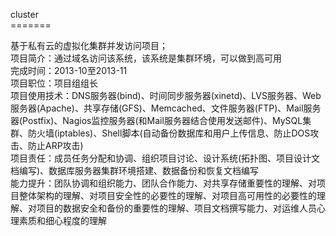 cluster<br/>
=======<br/>

基于私有云的虚拟化集群并发访问项目；<br/>
项目简介：通过域名访问该系统，该系统是集群环境，可以做到高可用<br/>
完成时间：2013-10至2013-11 <br/>
项目职位：项目组组长<br/>
项目使用技术：DNS服务器(bind)、时间同步服务器(xinetd)、LVS服务器、Web服务器(Apache)、共享存储(GFS)、Memcached、文件服务器(FTP)、Mail服务器(Postfix)、Nagios监控服务器(和Mail服务器结合使用发送邮件)、MySQL集群、防火墙(iptables)、Shell脚本(自动备份数据库和用户上传信息、防止DOS攻击、防止ARP攻击)<br/>
项目责任：成员任务分配和协调、组织项目讨论、设计系统(拓扑图、项目设计文档编写)、数据库服务器集群环境搭建、数据备份和恢复文档编写<br/>
能力提升：团队协调和组织能力、团队合作能力、对共享存储重要性的理解、对项目整体架构的理解、对项目安全性的必要性的理解、对项目高可用性的必要性的理解、对项目的数据安全和备份的重要性的理解、项目文档撰写能力、对运维人员心理素质和细心程度的理解<br/>
